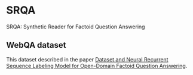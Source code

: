 # SRQA
SRQA: Synthetic Reader for Factoid Question Answering

## WebQA dataset
This dataset described in the paper [Dataset and Neural Recurrent Sequence Labeling Model for Open-Domain Factoid Question Answering](https://arxiv.org/abs/1607.06275).
